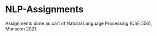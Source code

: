 # NLP-Assignments
Assignments done as part of Natural Language Processing (CSE 556), Monsoon 2021. 
